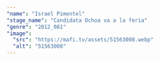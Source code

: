 ```yaml
---
"name": "Israel Pimentel"
"stage_name": "Candidata Ochoa va a la feria"
"genre": "2012_081"
"image":
  "src": "https://mafi.tv/assets/51563008.webp"
  "alt": "51563008"
---
```

